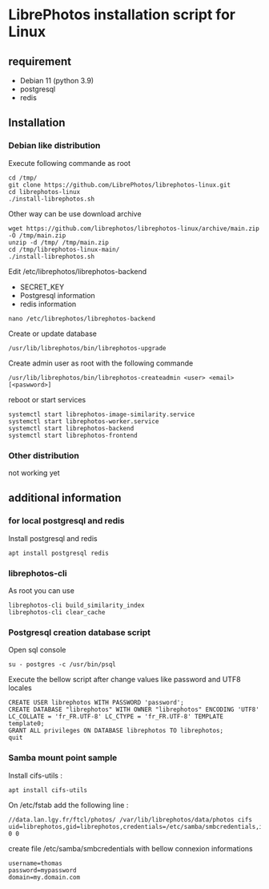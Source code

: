 # LibrePhotos installation script for Linux

## requirement 
  - Debian 11 (python 3.9)
  - postgresql
  - redis

## Installation

### Debian like distribution

Execute following commande as root
~~~
cd /tmp/
git clone https://github.com/LibrePhotos/librephotos-linux.git
cd librephotos-linux
./install-librephotos.sh 
~~~

Other way can be use download archive
~~~
wget https://github.com/librephotos/librephotos-linux/archive/main.zip -O /tmp/main.zip
unzip -d /tmp/ /tmp/main.zip
cd /tmp/librephotos-linux-main/
./install-librephotos.sh
~~~

Edit /etc/librephotos/librephotos-backend
 - SECRET_KEY
 - Postgresql information
 - redis information
~~~
nano /etc/librephotos/librephotos-backend
~~~

Create or update database
~~~
/usr/lib/librephotos/bin/librephotos-upgrade
~~~

Create admin user as root with the following commande
~~~
/usr/lib/librephotos/bin/librephotos-createadmin <user> <email> [<paswword>]
~~~

reboot or start services
~~~
systemctl start librephotos-image-similarity.service
systemctl start librephotos-worker.service
systemctl start librephotos-backend
systemctl start librephotos-frontend
~~~
### Other distribution

not working yet

## additional information

### for local postgresql and redis

Install postgresql and redis

~~~
apt install postgresql redis
~~~

### librephotos-cli

As root you can use 

~~~
librephotos-cli build_similarity_index
librephotos-cli clear_cache
~~~

### Postgresql creation database script

Open sql console
~~~
su - postgres -c /usr/bin/psql
~~~

Execute the bellow script after change values like password and UTF8 locales

~~~
CREATE USER librephotos WITH PASSWORD 'password';
CREATE DATABASE "librephotos" WITH OWNER "librephotos" ENCODING 'UTF8' LC_COLLATE = 'fr_FR.UTF-8' LC_CTYPE = 'fr_FR.UTF-8' TEMPLATE template0;
GRANT ALL privileges ON DATABASE librephotos TO librephotos;
quit
~~~

### Samba mount point sample

Install cifs-utils :

~~~
apt install cifs-utils
~~~

On /etc/fstab add the following line :

~~~
//data.lan.lgy.fr/ftcl/photos/ /var/lib/librephotos/data/photos cifs uid=librephotos,gid=librephotos,credentials=/etc/samba/smbcredentials,iocharset=utf8,file_mode=0777,dir_mode=0777,sec=ntlmssp,noacl 0 0
~~~

create file /etc/samba/smbcredentials with bellow connexion informations

~~~
username=thomas
password=mypassword
domain=my.domain.com
~~~

